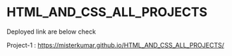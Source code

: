 # HTML_AND_CSS_ALL_PROJECTS
Deployed link are below check

Project-1 : https://misterkumar.github.io/HTML_AND_CSS_ALL_PROJECTS/
